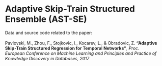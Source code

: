# Adaptive Skip-Train Structured Ensemble (AST-SE)
Data and source code related to the paper:
<br/><br/>
Pavlovski, M., Zhou, F., Stojkovic, I., Kocarev, L., & Obradovic, Z. <b>“Adaptive Skip-Train Structured Regression for Temporal Networks”</b>, <i>Proc. European Conference on Machine Learning and Principles and Practice of Knowledge Discovery in Databases, 2017</i>
